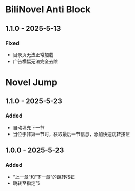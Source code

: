 # BiliNovel Anti Block

## 1.1.0 - 2025-5-13

### Fixed

- 目录页无法正常加载
- 广告横幅无法完全去除

# Novel Jump

## 1.1.0 - 2025-5-23

### Added

- 自动填充下一节
- 当位于非第一节时，获取最后一节信息，添加快速跳转按钮

## 1.0.0 - 2025-5-23

### Added

- “上一章”和“下一章”的跳转按钮
- 跳转至指定节
